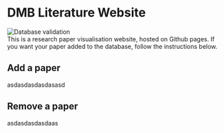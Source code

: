 # DMB Literature Website
![Database validation](https://github.com/BorisGerretzen/DMBLiteratureWebsite/actions/workflows/main.yml/badge.svg)\
This is a research paper visualisation website, hosted on Github pages. If you want your paper added to the database, follow the instructions below.

## Add a paper
asdasdasdasdasasd


## Remove a paper
asdasdasdasdaas

